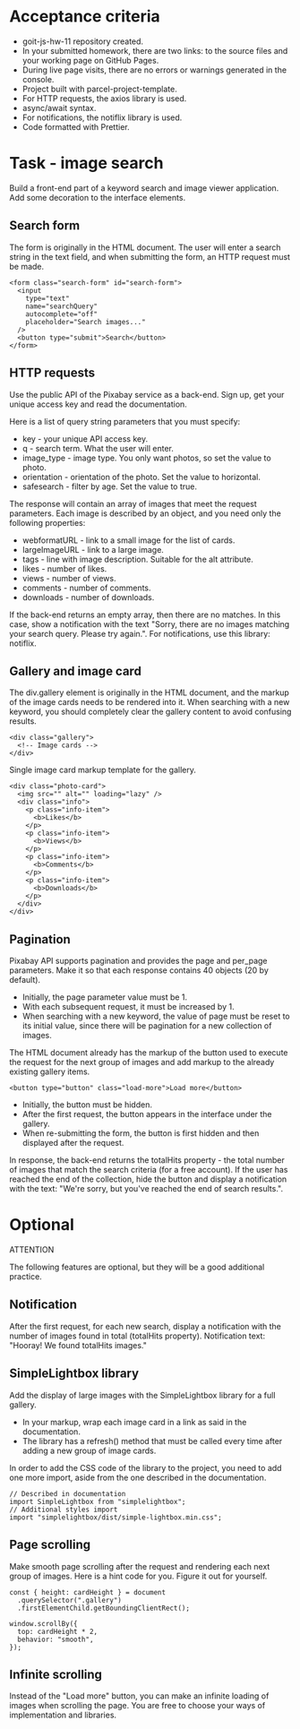 # Acceptance criteria

- goit-js-hw-11 repository created.
- In your submitted homework, there are two links: to the source files and your
  working page on GitHub Pages.
- During live page visits, there are no errors or warnings generated in the
  console.
- Project built with parcel-project-template.
- For HTTP requests, the axios library is used.
- async/await syntax.
- For notifications, the notiflix library is used.
- Code formatted with Prettier.

# Task - image search

Build a front-end part of a keyword search and image viewer application. Add
some decoration to the interface elements.

## Search form

The form is originally in the HTML document. The user will enter a search string
in the text field, and when submitting the form, an HTTP request must be made.

```
<form class="search-form" id="search-form">
  <input
    type="text"
    name="searchQuery"
    autocomplete="off"
    placeholder="Search images..."
  />
  <button type="submit">Search</button>
</form>
```

## HTTP requests

Use the public API of the Pixabay service as a back-end. Sign up, get your
unique access key and read the documentation.

Here is a list of query string parameters that you must specify:

- key - your unique API access key.
- q - search term. What the user will enter.
- image_type - image type. You only want photos, so set the value to photo.
- orientation - orientation of the photo. Set the value to horizontal.
- safesearch - filter by age. Set the value to true.

The response will contain an array of images that meet the request parameters.
Each image is described by an object, and you need only the following
properties:

- webformatURL - link to a small image for the list of cards.
- largeImageURL - link to a large image.
- tags - line with image description. Suitable for the alt attribute.
- likes - number of likes.
- views - number of views.
- comments - number of comments.
- downloads - number of downloads.

If the back-end returns an empty array, then there are no matches. In this case,
show a notification with the text "Sorry, there are no images matching your
search query. Please try again.". For notifications, use this library: notiflix.

## Gallery and image card

The div.gallery element is originally in the HTML document, and the markup of
the image cards needs to be rendered into it. When searching with a new keyword,
you should completely clear the gallery content to avoid confusing results.

```
<div class="gallery">
  <!-- Image cards -->
</div>
```

Single image card markup template for the gallery.

```
<div class="photo-card">
  <img src="" alt="" loading="lazy" />
  <div class="info">
    <p class="info-item">
      <b>Likes</b>
    </p>
    <p class="info-item">
      <b>Views</b>
    </p>
    <p class="info-item">
      <b>Comments</b>
    </p>
    <p class="info-item">
      <b>Downloads</b>
    </p>
  </div>
</div>
```

## Pagination

Pixabay API supports pagination and provides the page and per_page parameters.
Make it so that each response contains 40 objects (20 by default).

- Initially, the page parameter value must be 1.
- With each subsequent request, it must be increased by 1.
- When searching with a new keyword, the value of page must be reset to its
  initial value, since there will be pagination for a new collection of images.

The HTML document already has the markup of the button used to execute the
request for the next group of images and add markup to the already existing
gallery items.

```
<button type="button" class="load-more">Load more</button>
```

- Initially, the button must be hidden.
- After the first request, the button appears in the interface under the
  gallery.
- When re-submitting the form, the button is first hidden and then displayed
  after the request.

In response, the back-end returns the totalHits property - the total number of
images that match the search criteria (for a free account). If the user has
reached the end of the collection, hide the button and display a notification
with the text: "We're sorry, but you've reached the end of search results.".

# Optional

ATTENTION

The following features are optional, but they will be a good additional
practice.

## Notification

After the first request, for each new search, display a notification with the
number of images found in total (totalHits property). Notification text:
"Hooray! We found totalHits images."

## SimpleLightbox library

Add the display of large images with the SimpleLightbox library for a full
gallery.

- In your markup, wrap each image card in a link as said in the documentation.
- The library has a refresh() method that must be called every time after adding
  a new group of image cards.

In order to add the CSS code of the library to the project, you need to add one
more import, aside from the one described in the documentation.

```
// Described in documentation
import SimpleLightbox from "simplelightbox";
// Additional styles import
import "simplelightbox/dist/simple-lightbox.min.css";
```

## Page scrolling

Make smooth page scrolling after the request and rendering each next group of
images. Here is a hint code for you. Figure it out for yourself.

```
const { height: cardHeight } = document
  .querySelector(".gallery")
  .firstElementChild.getBoundingClientRect();

window.scrollBy({
  top: cardHeight * 2,
  behavior: "smooth",
});
```

## Infinite scrolling

Instead of the "Load more" button, you can make an infinite loading of images
when scrolling the page. You are free to choose your ways of implementation and
libraries.
